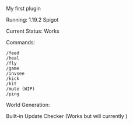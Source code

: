 My first plugin

Running: 1.19.2 Spigot

Current Status: Works

Commands:
 
    /feed
    /heal
    /fly
    /game
    /invsee
    /kick
    /kit
    /mute (WIP)
    /ping

World Generation:

Built-in Update Checker (Works but will currently )

